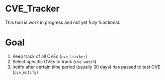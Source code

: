 # CVE_Tracker
This tool is work in progress and not yet fully functional.

# Goal
1. Keep track of all CVEs (`cve_tracker`)
2. Select specific CVEs to track (`cve_watch`)
3. notify after certain time period (usually 30 days) has passed to test CVE (`cve_notify`)
